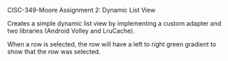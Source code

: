 CISC-349-Moore
Assignment 2: Dynamic List View

Creates a simple dynamic list view by implementing a custom adapter and two libraries (Android Volley and LruCache).

When a row is selected, the row will have a left to right green gradient to show that the row was selected.

